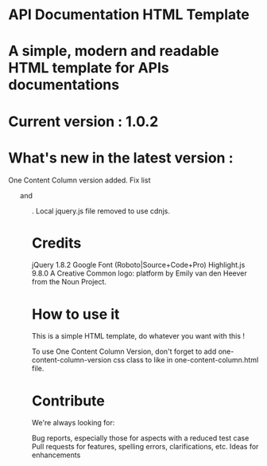 # API Documentation HTML Template

# A simple, modern and readable HTML template for APIs documentations

# Current version : 1.0.2
# What's new in the latest version :
One Content Column version added.
Fix list <ul> and <ol>.
Local jquery.js file removed to use cdnjs.

# Credits
jQuery 1.8.2
Google Font (Roboto|Source+Code+Pro)
Highlight.js 9.8.0
A Creative Common logo: platform by Emily van den Heever from the Noun Project.

# How to use it
This is a simple HTML template, do whatever you want with this !

To use One Content Column Version, don't forget to add one-content-column-version css class to <body> like in one-content-column.html file.

# Contribute
We're always looking for:

  Bug reports, especially those for aspects with a reduced test case
  Pull requests for features, spelling errors, clarifications, etc.
  Ideas for enhancements
